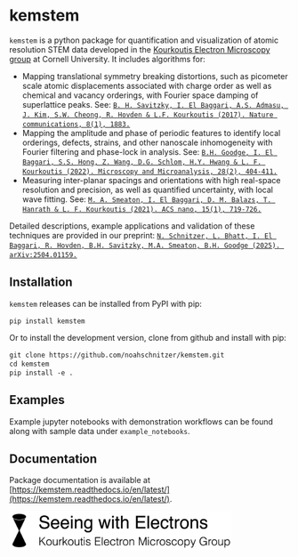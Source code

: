 # kemstem
`kemstem` is a python package for quantification and visualization of atomic resolution STEM data developed in the [Kourkoutis Electron Microscopy group](https://kourkoutis.research.engineering.cornell.edu/) at Cornell University. It includes algorithms for:
- Mapping translational symmetry breaking distortions, such as picometer scale atomic displacements associated with charge order as well as chemical and vacancy orderings, with Fourier space damping of superlattice peaks. See: [`B. H. Savitzky, I. El Baggari, A.S. Admasu, J. Kim, S.W. Cheong, R. Hovden & L.F. Kourkoutis (2017). Nature communications, 8(1), 1883.`](https://doi.org/10.1038/s41467-017-02156-1)
- Mapping the amplitude and phase of periodic features to identify local orderings, defects, strains, and other nanoscale inhomogeneity with Fourier filtering and phase-lock in analysis. See: [`B.H. Goodge, I. El Baggari, S.S. Hong, Z. Wang, D.G. Schlom, H.Y. Hwang & L. F. Kourkoutis (2022). Microscopy and Microanalysis, 28(2), 404-411.`](https://doi.org/10.1017/S1431927622000125)
- Measuring inter-planar spacings and orientations with high real-space resolution and precision, as well as quantified uncertainty, with local wave fitting. See: [`M. A. Smeaton, I. El Baggari, D. M. Balazs, T. Hanrath & L. F. Kourkoutis (2021). ACS nano, 15(1), 719-726.`](https://doi.org/10.1021/acsnano.0c06990)

Detailed descriptions, example applications and validation of these techniques are provided in our preprint: [`N. Schnitzer, L. Bhatt, I. El Baggari, R. Hovden, B.H. Savitzky, M.A. Smeaton, B.H. Goodge (2025). arXiv:2504.01159.`](https://arxiv.org/abs/2504.01159) 

## Installation
``kemstem`` releases can be installed from PyPI with pip:
```shell
pip install kemstem
```

Or to install the development version, clone from github and install with pip:
```shell
git clone https://github.com/noahschnitzer/kemstem.git
cd kemstem
pip install -e . 
```

## Examples
Example jupyter notebooks with demonstration workflows can be found along with sample data under `example_notebooks`.

## Documentation
Package documentation is available at [https://kemstem.readthedocs.io/en/latest/](https://kemstem.readthedocs.io/en/latest/).

<img src="kem_logo.png" width="400">
